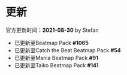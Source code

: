 # 更新

官方更新时间：**2021-08-30** by Stefan

- 已更新至Beatmap Pack **#1065**
- 已更新至Catch the Beat Beatmap Pack **#54**
- 已更新至Mania Beatmap Pack **#91**
- 已更新至Taiko Beatmap Pack **#141**
